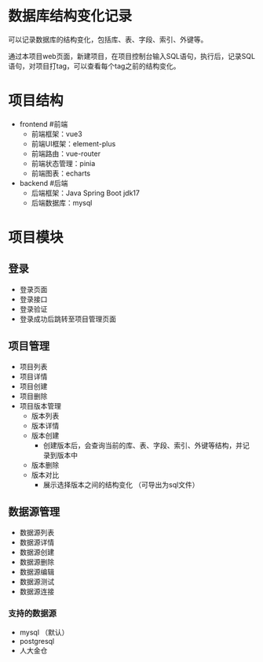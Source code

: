 # 数据库结构变化记录

可以记录数据库的结构变化，包括库、表、字段、索引、外键等。

通过本项目web页面，新建项目，在项目控制台输入SQL语句，执行后，记录SQL语句，对项目打tag，可以查看每个tag之前的结构变化。


# 项目结构
- frontend #前端
    - 前端框架：vue3
    - 前端UI框架：element-plus
    - 前端路由：vue-router
    - 前端状态管理：pinia
    - 前端图表：echarts
- backend #后端
    - 后端框架：Java Spring Boot jdk17
    - 后端数据库：mysql

# 项目模块

##  登录
- 登录页面
- 登录接口
- 登录验证
- 登录成功后跳转至项目管理页面

## 项目管理
- 项目列表
- 项目详情
- 项目创建
- 项目删除
- 项目版本管理
    - 版本列表
    - 版本详情
    - 版本创建
        - 创建版本后，会查询当前的库、表、字段、索引、外键等结构，并记录到版本中
    - 版本删除
    - 版本对比
        - 展示选择版本之间的结构变化 （可导出为sql文件）


## 数据源管理
- 数据源列表
- 数据源详情
- 数据源创建
- 数据源删除
- 数据源编辑
- 数据源测试
- 数据源连接
### 支持的数据源
- mysql （默认）
- postgresql
- 人大金仓